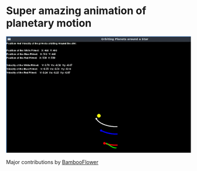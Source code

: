 # Super amazing animation of planetary motion


![](animation.gif)

Major contributions by [BambooFlower](https://github.com/BambooFlower)
